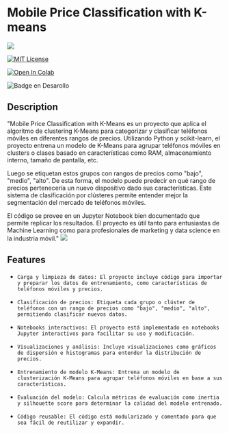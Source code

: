
# Mobile Price Classification with K-means 






![](https://i.imgur.com/nzGQUgt.jpg)




[![MIT License](https://img.shields.io/badge/License-MIT-green.svg)](https://choosealicense.com/licenses/mit/)

[![Open In Colab](https://camo.githubusercontent.com/84f0493939e0c4de4e6dbe113251b4bfb5353e57134ffd9fcab6b8714514d4d1/68747470733a2f2f636f6c61622e72657365617263682e676f6f676c652e636f6d2f6173736574732f636f6c61622d62616467652e737667)](https://github.com/Hotcer/Mobile-Price-Classification-with-K-means/)

  ![Badge en Desarollo](https://img.shields.io/badge/STATUS-FINISHED-green)


## Description

"Mobile Price Classification with K-Means es un proyecto que aplica el algoritmo de clustering K-Means para categorizar y clasificar teléfonos móviles en diferentes rangos de precios. Utilizando Python y scikit-learn, el proyecto entrena un modelo de K-Means para agrupar teléfonos móviles en clusters o clases basado en características como RAM, almacenamiento interno, tamaño de pantalla, etc.

Luego se etiquetan estos grupos con rangos de precios como "bajo", "medio", "alto". De esta forma, el modelo puede predecir en qué rango de precios pertenecería un nuevo dispositivo dado sus características. Este sistema de clasificación por clústeres permite entender mejor la segmentación del mercado de teléfonos móviles.

El código se provee en un Jupyter Notebook bien documentado que permite replicar los resultados. El proyecto es útil tanto para entusiastas de Machine Learning como para profesionales de marketing y data science en la industria móvil." ![](https://i.imgur.com/RhuLe6Z.png)


## Features

-     Carga y limpieza de datos: El proyecto incluye código para importar y preparar los datos de entrenamiento, como características de teléfonos móviles y precios.
-     Clasificación de precios: Etiqueta cada grupo o clúster de teléfonos con un rango de precios como "bajo", "medio", "alto", permitiendo clasificar nuevos datos.
-     Notebooks interactivos: El proyecto está implementado en notebooks Jupyter interactivos para facilitar su uso y modificación.
-     Visualizaciones y análisis: Incluye visualizaciones como gráficos de dispersión e histogramas para entender la distribución de precios.
-     Entrenamiento de modelo K-Means: Entrena un modelo de clusterización K-Means para agrupar teléfonos móviles en base a sus características.
-     Evaluación del modelo: Calcula métricas de evaluación como inertia y silhouette score para determinar la calidad del modelo entrenado.
-     Código reusable: El código está modularizado y comentado para que sea fácil de reutilizar y expandir.





    



